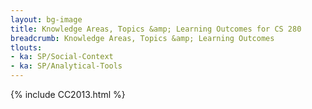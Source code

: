 ```yaml
---
layout: bg-image
title: Knowledge Areas, Topics &amp; Learning Outcomes for CS 280
breadcrumb: Knowledge Areas, Topics &amp; Learning Outcomes
tlouts:
- ka: SP/Social-Context
- ka: SP/Analytical-Tools
---
```

{% include CC2013.html %}
